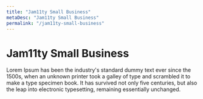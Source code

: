 ```yaml
---
title: "Jam11ty Small Business"
metaDesc: "Jam11ty Small Business"
permalink: "/jam11ty-small-business"
---
```


# Jam11ty Small Business

Lorem Ipsum has been the industry's standard dummy text ever since the 1500s, when an unknown printer took a galley of type and scrambled it to make a type specimen book. It has survived not only five centuries, but also the leap into electronic typesetting, remaining essentially unchanged.